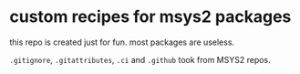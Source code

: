 # custom recipes for msys2 packages

this repo is created just for fun. most packages are useless.


`.gitignore`, `.gitattributes`, `.ci` and `.github` took from MSYS2 repos.
